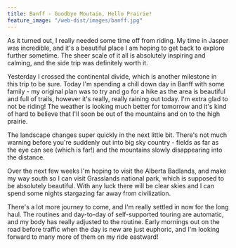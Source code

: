 ```yaml
---
title: Banff - Goodbye Moutain, Hello Prairie! 
feature_image: "/web-dist/images/banff.jpg"
---
```


As it turned out, I really needed some time off from riding. My time in Jasper was incredible, and it's a beautiful place I am hoping to get back to explore further sometime. The sheer scale of it all is absolutely inspiring and calming, and the side trip was definitely worth it.

Yesterday I crossed the continental divide, which is another milestone in this trip to be sure. Today I'm spending a chill down day in Banff with some family - my original plan was to try and go for a hike as the area is beautiful and full of trails, however it's really, really raining out today. I'm extra glad to not be riding! The weather is looking much better for tomorrow and it's kind of hard to believe that I'll soon be out of the mountains and on to the high prairie. 

The landscape changes super quickly in the next little bit. There's not much warning before you're suddenly out into big sky country - fields as far as the eye can see (which is far!) and the mountains slowly disappearing into the distance.

Over the next few weeks I'm hoping to visit the Alberta Badlands, and make my way south so I can visit Grasslands national park, which is supposed to be absolutely beautiful. With any luck there will be clear skies and I can spend some nights stargazing far away from civilization.

There's a lot more journey to come, and I'm really settled in now for the long haul. The routines and day-to-day of self-supported touring are automatic, and my body has really adjusted to the routine. Early mornings out on the road before traffic when the day is new are just euphoric, and I'm looking forward to many more of them on my ride eastward!
